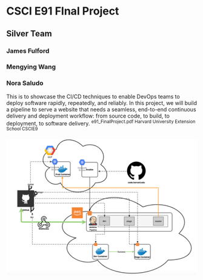 # CSCI E91 FInal Project

## Silver Team
### James Fulford
### Mengying Wang
### Nora Saludo

This is to showcase the CI/CD techniques to enable DevOps teams to deploy software rapidly, repeatedly, and reliably. In this project, we will build a pipeline to serve a website that needs a seamless, end-to-end continuous delivery and deployment workflow: from source code, to build, to deployment, to software delivery. <sup>e91_FinalProject.pdf Harvard University Extension School CSCIE9</sup>

![CI-CD Diagram](/images/cscie91-finals-diagram.png)
